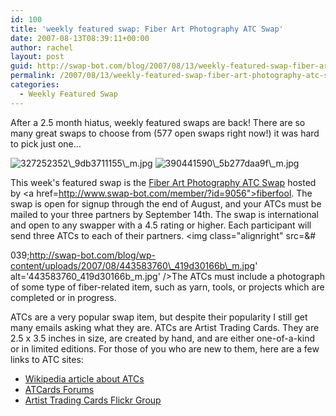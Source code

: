 ```yaml
---
id: 100
title: 'weekly featured swap: Fiber Art Photography ATC Swap'
date: 2007-08-13T08:39:11+00:00
author: rachel
layout: post
guid: http://swap-bot.com/blog/2007/08/13/weekly-featured-swap-fiber-art-photography-atc-swap/
permalink: /2007/08/13/weekly-featured-swap-fiber-art-photography-atc-swap/
categories:
  - Weekly Featured Swap
---
```

After a 2.5 month hiatus, weekly featured swaps are back! There are so many great swaps to choose from (577 open swaps right now!) it was hard to pick just one&#8230;

<img src='http://swap-bot.com/blog/wp-content/uploads/2007/08/327252352\_9db3711155\_m.jpg' alt='327252352\_9db3711155\_m.jpg' /> <img src='http://swap-bot.com/blog/wp-content/uploads/2007/08/390441590\_5b277daa9f\_m.jpg' alt='390441590\_5b277daa9f\_m.jpg' />

This week's featured swap is the [Fiber Art Photography ATC Swap](http://www.swap-bot.com/swap/show/5970) hosted by <a href=http://www.swap-bot.com/member/?id=9056">fiberfool</a>. The swap is open for signup through the end of August, and your ATCs must be mailed to your three partners by September 14th. The swap is international and open to any swapper with a 4.5 rating or higher. Each participant will send three ATCs to each of their partners. <img class="alignright" src=&# 

<div style="display: none">
  <a href="http://becknellsbakery.com/" title="How To Get Your Ex Girlfriend Back">How To Get Your Ex Girlfriend Back</a>
</div>

039;http://swap-bot.com/blog/wp-content/uploads/2007/08/443583760\_419d30166b\_m.jpg' alt='443583760\_419d30166b\_m.jpg' />The ATCs must include a photograph of some type of fiber-related item, such as yarn, tools, or projects which are completed or in progress. 

ATCs are a very popular swap item, but despite their popularity I still get many emails asking what they are. ATCs are Artist Trading Cards. They are 2.5 x 3.5 inches in size, are created by hand, and are either one-of-a-kind or in limited editions. For those of you who are new to them, here are a few links to ATC sites:

  * [Wikipedia article about ATCs](http://en.wikipedia.org/wiki/Artist_trading_cards)
  * [ATCards Forums](http://www.atcards.com/)
  * [Artist Trading Cards Flickr Group](http://www.flickr.com/groups/95067770@N00/)
<div style="display:none">
  <a href="http://utero.pe/?speed">Speed the movie</a>
</div>

<div style="display: none">
  <a href="http://becknellsbakery.com/" title="How To Get Your Ex Girlfriend Back">How To Get Your Ex Girlfriend Back</a>
</div>

<div style="display: none">
  zp8497586rq
</div>
